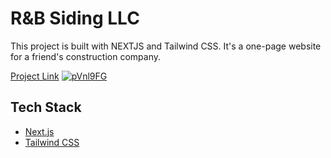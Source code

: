 # R&B Siding LLC

This project is built with NEXTJS and Tailwind CSS. It's a one-page website for a friend's construction company.

[Project Link](https://reconco-siding.vercel.app/)
<a target="_blank" href="https://reconco-siding.vercel.app/">
![pVnl9FG](https://github.com/ErikBahena/reconco_siding/assets/80177106/b2e3a586-62f3-4cfb-8600-f3ca7394a4de)
</a>



## Tech Stack

- [Next.js](https://nextjs.org)
- [Tailwind CSS](https://tailwindcss.com)

